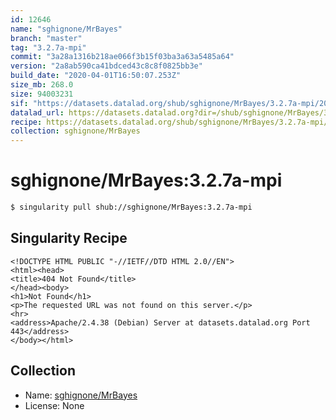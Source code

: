 ```yaml
---
id: 12646
name: "sghignone/MrBayes"
branch: "master"
tag: "3.2.7a-mpi"
commit: "3a28a1316b218ae066f3b15f03ba3a63a5485a64"
version: "2a8ab590ca41bdced43c8c8f0825bb3e"
build_date: "2020-04-01T16:50:07.253Z"
size_mb: 268.0
size: 94003231
sif: "https://datasets.datalad.org/shub/sghignone/MrBayes/3.2.7a-mpi/2020-04-01-3a28a131-2a8ab590/2a8ab590ca41bdced43c8c8f0825bb3e.sif"
datalad_url: https://datasets.datalad.org?dir=/shub/sghignone/MrBayes/3.2.7a-mpi/2020-04-01-3a28a131-2a8ab590/
recipe: https://datasets.datalad.org/shub/sghignone/MrBayes/3.2.7a-mpi/2020-04-01-3a28a131-2a8ab590/Singularity
collection: sghignone/MrBayes
---
```


# sghignone/MrBayes:3.2.7a-mpi

```bash
$ singularity pull shub://sghignone/MrBayes:3.2.7a-mpi
```

## Singularity Recipe

```singularity
<!DOCTYPE HTML PUBLIC "-//IETF//DTD HTML 2.0//EN">
<html><head>
<title>404 Not Found</title>
</head><body>
<h1>Not Found</h1>
<p>The requested URL was not found on this server.</p>
<hr>
<address>Apache/2.4.38 (Debian) Server at datasets.datalad.org Port 443</address>
</body></html>
```

## Collection

 - Name: [sghignone/MrBayes](https://github.com/sghignone/MrBayes)
 - License: None

